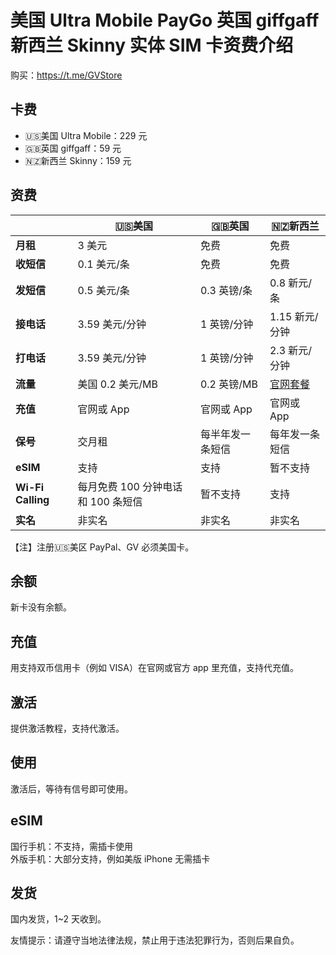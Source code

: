 # 美国 Ultra Mobile PayGo 英国 giffgaff 新西兰 Skinny 实体 SIM 卡资费介绍

购买：https://t.me/GVStore

## 卡费
- 🇺🇸美国 Ultra Mobile：229 元
- 🇬🇧英国 giffgaff：59 元
- 🇳🇿新西兰 Skinny：159 元

## 资费

|   |  🇺🇸美国 | 🇬🇧英国| 🇳🇿新西兰|
|  ----  | ----  |----  | ----  |
|  **月租**  | 3 美元 |免费  | 免费|
|  **收短信**|   0.1 美元/条   |免费  | 免费|
|  **发短信** |   0.5 美元/条   |0.3 英镑/条 | 0.8 新元/条|
| **接电话** | 3.59 美元/分钟    |1 英镑/分钟  | 1.15 新元/分钟|
| **打电话** | 3.59 美元/分钟    |1 英镑/分钟  |2.3 新元/分钟 |
|**流量**|美国 0.2 美元/MB|0.2 英镑/MB|[官网套餐](https://www.skinny.co.nz/pricing/overseas-roaming/)|
|**充值**|官网或 App		|官网或 App|官网或 App|
|**保号**|交月租|每半年发一条短信|每年发一条短信|
|**eSIM**|支持|支持|暂不支持|
|**Wi-Fi Calling**|每月免费 100 分钟电话和 100 条短信|暂不支持|支持|
|**实名**|非实名		|非实名		|非实名|

【注】注册🇺🇸美区 PayPal、GV 必须美国卡。

## 余额
新卡没有余额。

## 充值
用支持双币信用卡（例如 VISA）在官网或官方 app 里充值，支持代充值。

## 激活
提供激活教程，支持代激活。

## 使用
激活后，等待有信号即可使用。

## eSIM
国行手机：不支持，需插卡使用\
外版手机：大部分支持，例如美版 iPhone 无需插卡

## 发货
国内发货，1~2 天收到。

友情提示：请遵守当地法律法规，禁止用于违法犯罪行为，否则后果自负。
